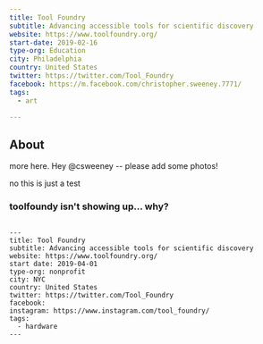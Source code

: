 ```yaml
---
title: Tool Foundry
subtitle: Advancing accessible tools for scientific discovery
website: https://www.toolfoundry.org/ 
start-date: 2019-02-16
type-org: Education 
city: Philadelphia
country: United States
twitter: https://twitter.com/Tool_Foundry
facebook: https://m.facebook.com/christopher.sweeney.7771/
tags: 
  - art

---
```


## About 
more here. Hey @csweeney -- please add some photos!

no this is just a test





### toolfoundy isn't showing up... why?
<code>
---
title: Tool Foundry
subtitle: Advancing accessible tools for scientific discovery
website: https://www.toolfoundry.org/ 
start date: 2019-04-01
type-org: nonprofit
city: NYC
country: United States
twitter: https://twitter.com/Tool_Foundry
facebook:
instagram: https://www.instagram.com/tool_foundry/
tags: 
  - hardware
---
</code>